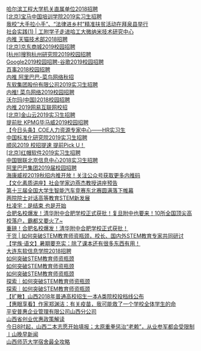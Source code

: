   
[哈尔滨工程大学机关直属单位2018招聘](http://www.dianyue.me/archives/767/koyy498nkn0mgcwv/)  
[[北京]宝马中国培训学院2019实习生招聘](http://www.dianyue.me/archives/764/6r94q4wjurplqaj6/)  
[我校“大手拉小手”、“法律进乡村”精准扶贫活动在拜泉县举行](http://www.dianyue.me/archives/700/fdb912onpa074zu9/)  
[社会实践(1) | 工附学子走进哈工大微纳米技术研究中心](http://www.dianyue.me/archives/346/8dw1mcxqg505a7uo/)  
[内推 天猫技术部2018招聘](http://www.dianyue.me/archives/764/b1pjxkecsylo3c7z/)  
[[北京]京东商城2019校园招聘](http://www.dianyue.me/archives/763/7du72ha69292ui8i/)  
[[杭州]搜狗杭州研究院2019校园招聘](http://www.dianyue.me/archives/763/lyn9f2i7luxarmm1/)  
[Google2019校园招聘-谷歌2019校园招聘](http://www.dianyue.me/archives/766/s3pk5jq3852tmue9/)  
[百事2018校园招聘](http://www.dianyue.me/archives/763/f6wev137nopbzn5z/)  
[内推 阿里巴巴-菜鸟网络秋招](http://www.dianyue.me/archives/766/zj9a437i54zrrhks/)  
[东软集团股份有限公司2019实习生招聘](http://www.dianyue.me/archives/763/9vuzxgof1a2lc50z/)  
[内推! 菜鸟网络2019校园招聘](http://www.dianyue.me/archives/763/li8gs70vbm54lmj1/)  
[沃尔玛(中国)2018校园招聘](http://www.dianyue.me/archives/767/37ms9k12n8lmge29/)  
[内推  2019网易互联网校招](http://www.dianyue.me/archives/766/zfvq6exfwcpa84ql/)  
[[北京]金山云2019实习生招聘](http://www.dianyue.me/archives/764/hkw1je16pouw1op8/)  
[提前批  KPMG毕马威2019校园招聘](http://www.dianyue.me/archives/766/ctmq0odwdgi9wnsn/)  
[【今日头条】COE人力资源专家中心——HR实习生](http://www.dianyue.me/archives/765/mzr7y1imbqae3xnr/)  
[中国标准化研究院2019实习生招聘](http://www.dianyue.me/archives/765/f9m347ubb52lx3u6/)  
[顺风2019 校招提速 提前Pick U！](http://www.dianyue.me/archives/766/1pzjxqmcx5ua0iv5/)  
[[北京]红帽软件2019实习生招聘](http://www.dianyue.me/archives/764/ze51qjmn9kkz3yt8/)  
[中国银联北京信息中心2018实习生招聘](http://www.dianyue.me/archives/765/quepwjjgkrc8cpyg/)  
[阿里巴巴集团2019届校园招聘](http://www.dianyue.me/archives/764/z5wvkxcv74zygxjc/)  
[海康威视2019秋招内推开放！关注公众号获取更多内推码](http://www.dianyue.me/archives/765/vqpi2mcrsx8ifekq/)  
[【文化素质讲座】社会学家边燕杰教授讲座预告](http://www.dianyue.me/archives/700/sqygfrkanxuw6p2v/)  
[第十三届全国大学生智能汽车竞赛东北赛圆满落下帷幕](http://www.dianyue.me/archives/320/k7wj8w83186dryna/)  
[两院院士对话高等教育STEM新发展](http://www.dianyue.me/archives/074/uzlctihjjgjalzel/)  
[杜凌宇：是结束 也是开始](http://www.dianyue.me/archives/321/jmakifga8jzttjql/)  
[合肥名校爆发！清华附中合肥学校正式获批！复旦附中也要来！10所全国顶尖高校落户，霸都又要火了~](http://www.dianyue.me/archives/262/qc0vr0zkojuymb6b/)  
[重磅！合肥名校爆发！清华附中合肥学校正式获批！](http://www.dianyue.me/archives/253/e9zjzvqascjyfvnm/)  
[干货 | 如何突破STEM教育师资瓶颈，校长、国内外STEM教育专家共同研讨](http://www.dianyue.me/archives/923/rjyoejey009wo4qt/)  
[【学族·语文】暑期要充实：除了课本还有很多东西有用！](http://www.dianyue.me/archives/479/3bj70wu3tpo577uz/)  
[大连东软信息学院2018招聘](http://www.dianyue.me/archives/765/pxzt5n4gefmn89tj/)  
[如何突破STEM教育师资瓶颈](http://www.dianyue.me/archives/495/nkkvmz4zs3plc183/)  
[如何突破STEM教育师资瓶颈](http://www.dianyue.me/archives/066/7hd6r59s4fzaztsr/)  
[如何突破STEM教育师资瓶颈](http://www.dianyue.me/archives/104/ipcfa4s4vz8w86f5/)  
[探索｜如何突破STEM教育师资瓶颈](http://www.dianyue.me/archives/568/j8alo618ze9clp6o/)  
[探索｜如何突破STEM教育师资瓶颈](http://www.dianyue.me/archives/089/zq8llk6rwmps64dn/)  
[【扩散】山西2018年普通高校招生一本A类院校投档线公布](http://www.dianyue.me/archives/338/zq8llk6rwmps64dn/)  
[【惠眼享看】作家郑渊洁：有关疫苗，我可能救了一个学校全体学生的命](http://www.dianyue.me/archives/027/3ur9nuelkwbs74w5/)  
[平安普惠企业管理有限公司山西分公司](http://www.dianyue.me/archives/318/zsd7dsinaml5hke5/)  
[山西省创业优惠政策解读](http://www.dianyue.me/archives/142/8arsdgude30vze48/)  
[今日8时起，山西二本志愿开始填报；太原重拳惩治“老赖”，从业参军都会受限制丨山晚早新闻](http://www.dianyue.me/archives/868/q8bpih73epduli4f/)  
[山西师范大学宿舍最全攻略](http://www.dianyue.me/archives/089/ntwzzn0mqp9807gy/)